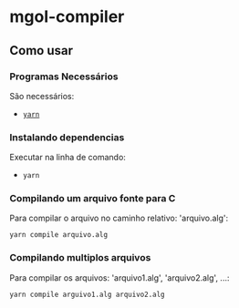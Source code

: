 # mgol-compiler

## Como usar

### Programas Necessários

São necessários:

 - [`yarn`](https://yarnpkg.com)

### Instalando dependencias

Executar na linha de comando:

 - `yarn`


### Compilando um arquivo fonte para C

Para compilar o arquivo no caminho relativo: 'arquivo.alg':

``yarn compile arquivo.alg``


### Compilando multiplos arquivos

Para compilar os arquivos: 'arquivo1.alg', 'arquivo2.alg', ...:

```yarn compile arguivo1.alg arquivo2.alg```

